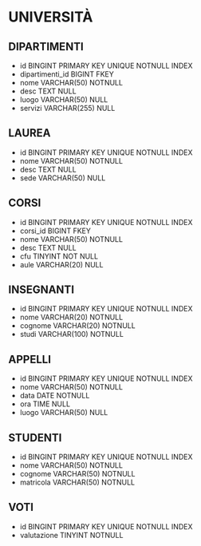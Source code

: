 <!-- Modellizzare la struttura di una tabella per memorizzare tutti i dati riguardanti una università:
- sono presenti diversi dipartimenti, ciascuno con i propri corsi di laurea;
- ogni corso di laurea è formato da diversi corsi;
- ogni corso può essere tenuto da diversi insegnanti e prevede più appelli d'esame;
- ogni studente è iscritto ad un corso di laurea;
- per ogni appello d'esame a cui lo studente ha partecipato, è necessario memorizzare il voto ottenuto, anche se non sufficiente -->


# UNIVERSITÀ


## DIPARTIMENTI
- id      BINGINT PRIMARY KEY UNIQUE NOTNULL INDEX
- dipartimenti_id      BIGINT FKEY
- nome    VARCHAR(50) NOTNULL
- desc    TEXT NULL
- luogo   VARCHAR(50) NULL
- servizi VARCHAR(255) NULL


## LAUREA
- id       BINGINT PRIMARY KEY UNIQUE NOTNULL INDEX
- nome     VARCHAR(50) NOTNULL
- desc     TEXT NULL
- sede     VARCHAR(50) NULL



## CORSI
- id     BINGINT PRIMARY KEY UNIQUE NOTNULL INDEX
- corsi_id  BIGINT FKEY
- nome   VARCHAR(50) NOTNULL
- desc   TEXT NULL
- cfu    TINYINT NOT NULL
- aule   VARCHAR(20) NULL

## INSEGNANTI
- id        BINGINT PRIMARY KEY UNIQUE NOTNULL INDEX
- nome      VARCHAR(20) NOTNULL
- cognome   VARCHAR(20) NOTNULL
- studi     VARCHAR(100) NOTNULL

## APPELLI
- id      BINGINT PRIMARY KEY UNIQUE NOTNULL INDEX
- nome    VARCHAR(50) NOTNULL
- data    DATE NOTNULL
- ora     TIME NULL
- luogo   VARCHAR(50) NULL

## STUDENTI
- id          BINGINT PRIMARY KEY UNIQUE NOTNULL INDEX
- nome        VARCHAR(50) NOTNULL  
- cognome     VARCHAR(50) NOTNULL
- matricola   VARCHAR(50) NOTNULL


## VOTI
- id             BINGINT PRIMARY KEY UNIQUE NOTNULL INDEX
- valutazione    TINYINT NOTNULL



